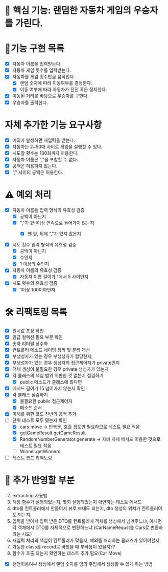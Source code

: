 # 📌 핵심 기능: 랜덤한 자동차 게임의 우승자를 가린다.

# 📝기능 구현 목록

- [x] 자동차 이름을 입력받는다.
- [x] 자동차 게임 횟수를 입력받는다.
- [x] 자동차를 게임 횟수만큼 움직인다.
    - [x] 랜덤 숫자에 따라 이동여부를 결정한다.
    - [x] 이동 여부에 따라 자동차가 전진 혹은 정지한다.
- [x] 이동된 거리를 바탕으로 우승자를 구한다.
- [x] 우승자를 출력한다.

# 자체 추가한 기능 요구사항

- [x] 예외가 발생하면 재입력을 받는다.
- [x] 자동차는 2~50대 사이로 게임을 실행할 수 있다.
- [x] 시도할 횟수는 100회까지 허용한다.
- [x] 자동차 이름은 ","을 포함할 수 없다.
- [x] 공백은 허용하지 않는다.
- [x] "," 사이의 공백은 허용한다.

# ⚠️ 예외 처리

- [x] 자동차 이름들 입력 형식의 유효성 검증
  - [x] 공백이 아닌지
  - [x] ","가 2번이상 연속으로 들어가지 않는지
    - [x] 맨 앞, 뒤에 ","가 있지 않은지


- [x] 시도 횟수 입력 형식의 유효성 검증
    - [x] 공백이 아닌지
    - [x] 수인지
    - [x] 1 이상의 수인지

-[x] 자동차 이름의 유효성 검증
    - [x] 자동차 이름 길이가 1에서 5 사이인지

-[x] 시도 횟수의 유효성 검증
    - [x] 1이상 100이하인지

# 🛠 리팩토링 목록

- [x] 원시값 포장 확인
- [x] 일급 컬렉션 필요 부분 확인
- [x] 숫자 리터럴 상수화
- [x] 컨트롤러 메소드 네이밍 정리 및 분리 개선
- [x] 부생성자가 있는 경우 부생성자가 합당한지,
- [x] 부생성자가 있는 경우 생성자의 접근제어자가 private인지
- [x] 객체 생성이 불필요한 경우 private 생성자가 있는지
- [x] 각 클래스의 책임 범위 위반한 것 없는지 점검하기
    - [x] public 메소드가 클래스에 많다면
- [x] 메서드 길이가 15 넘어가지 않는지 확인
- [x] 각 클래스 점검하기
    - [x] 불필요한 public 접근제어자
    - [x] 메소드 순서
- [x] 이해를 위한 코드 전반의 공백 추가
- [ ] 단위 테스트 모두 됐는지 확인
  - [x] cars.move -> 반복문, 호출 정도만 필요하므로 테스트 필요 적음
  - [x] getGameResult.getGameResult
  - [x] RandomNumberGenerator.generate -> 자바 자체 메서드 이용한 것으로 테스트 필요 적음
  - [ ] Winner.getWinners
- [ ] 테스트 코드 리팩토링
 
# 🧐 추가 반영할 부분

2. extracting 사용법
3. 해당 함수가 실행되었는지, 몇회 실행되었는지 확인하는 테스트 메서드
4. dto를 컨트롤러에서 만들어서 뷰로 보내도 되는지, dto 생성의 위치가 컨트롤러여도 되는지.
5. 입력을 받아서 입력 받은 DTO를 컨트롤러에 객체를 생성해서 넘겨주느냐, 아니면 각 객체에서 DTO를 자체적으로 변환하느냐 (CarNameRequst를 Cars로 변환하려는 시도)
6. 재입력 처리의 책임이 컨트롤러가 맞을지, 예외를 처리하는 클래스가 있어야할지.
7. 가능한 class를 record로 바꿨을 때 부작용이 있을지??
8. 함수가 호출 되는지 확인하는 테스트 추가 필요(Car Move)
- [x] 랜덤이동여부 생성에서 랜덤 숫자를 임의 주입해서 생성할 수 있게 하는 방법

 